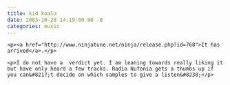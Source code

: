 ```yaml
---
title: kid koala
date: 2003-10-28 14:19:00.00 -8
categories: music
---
```

	<p><a href="http://www.ninjatune.net/ninja/release.php?id=768">It has arrived</a>.</p>

	<p>I do not have a  verdict yet. I am leaning towards really liking it but have only heard a few tracks. Radio Nufonia gets a thumbs up if you can&#8217;t decide on which samples to give a listen&#8230;</p>
